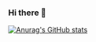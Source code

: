 ### Hi there 👋

[![Anurag's GitHub stats](https://github-readme-stats.vercel.app/api?username=niu-grandpa)](https://github.com/anuraghazra/github-readme-stats&count_private=true&show_icons=true&theme=dracula&bg_color=DEG,COLOR1,COLOR2,COLOR3...COLOR10&include_all_commits=true&show_owner=true)
